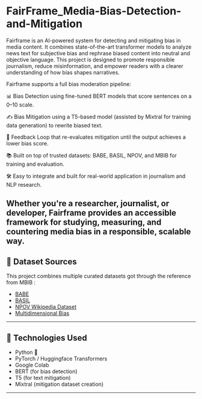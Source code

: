 # FairFrame_Media-Bias-Detection-and-Mitigation
Fairframe is an AI-powered system for detecting and mitigating bias in media content. It combines state-of-the-art transformer models to analyze news text for subjective bias and rephrase biased content into neutral and objective language. This project is designed to promote responsible journalism, reduce misinformation, and empower readers with a clearer understanding of how bias shapes narratives.

Fairframe supports a full bias moderation pipeline:

📊 Bias Detection using fine-tuned BERT models that score sentences on a 0–10 scale.

✍️ Bias Mitigation using a T5-based model (assisted by Mixtral for training data generation) to rewrite biased text.

🔁 Feedback Loop that re-evaluates mitigation until the output achieves a lower bias score.

📚 Built on top of trusted datasets: BABE, BASIL, NPOV, and MBIB for training and evaluation.

🛠️ Easy to integrate and built for real-world application in journalism and NLP research.

Whether you're a researcher, journalist, or developer, Fairframe provides an accessible framework for studying, measuring, and countering media bias in a responsible, scalable way.
---

## 📁 Dataset Sources

This project combines multiple curated datasets got through the reference from MBIB :
- [BABE](https://www.kaggle.com/datasets/timospinde/mbib-media-bias-identification-benchmark)
- [BASIL](https://www.kaggle.com/datasets/timospinde/mbib-media-bias-identification-benchmark)
- [NPOV Wikipedia Dataset](https://www.kaggle.com/datasets/timospinde/mbib-media-bias-identification-benchmark)
- [Multidimensional Bias](https://www.kaggle.com/datasets/timospinde/mbib-media-bias-identification-benchmark)

---

## 🧠 Technologies Used

- Python 🐍
- PyTorch / Huggingface Transformers
- Google Colab
- BERT (for bias detection)
- T5 (for text mitigation)
- Mixtral (mitigation dataset creation)

---
